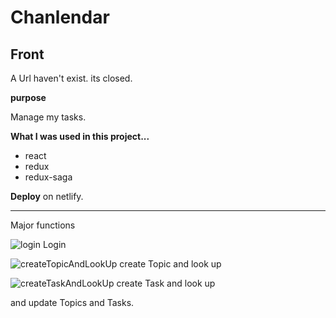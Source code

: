 # Chanlendar

## Front

A Url haven't exist. its closed.

<b>purpose</b>

Manage my tasks.

<b>What I was used in this project...</b>
- react
- redux
- redux-saga

<b>Deploy</b>
on netlify.

---
Major functions

![login](https://user-images.githubusercontent.com/42995061/92310504-1b710980-efea-11ea-99ee-009ca15b6dce.png)
Login

![createTopicAndLookUp](https://user-images.githubusercontent.com/42995061/92151292-dc14b280-ee5b-11ea-84ad-bf3736ef99ab.gif)
create Topic and look up

![createTaskAndLookUp](https://user-images.githubusercontent.com/42995061/92151409-07979d00-ee5c-11ea-8252-274739e42b95.gif)
create Task and look up

and update Topics and Tasks.
